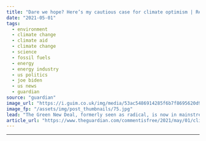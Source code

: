 ```yaml
---
title: "Dare we hope? Here’s my cautious case for climate optimism | Rebecca Solnit"
date: "2021-05-01"
tags: 
  - environment
  - climate change
  - climate aid
  - climate change
  - science
  - fossil fuels
  - energy
  - energy industry
  - us politics
  - joe biden
  - us news
  - guardian
source: "guardian"
image_url: "https://i.guim.co.uk/img/media/53ac5486914285f6b7f8695620d92394bac50ebc/0_371_3168_1902/master/3168.jpg?width=460&quality=85&auto=format&fit=max&s=6051c38d2e68e43c234c101fc2f8bdbd"
image_fp: "/assets/img/post_thumbnails/75.jpg"
lead: "The Green New Deal, formerly seen as radical, is now in mainstream debate. And renewable energy becomes more efficient every dayThat we are living in science fiction was brought home to me last week when I put down Kim Stanley Robinson’s superb clima..."
article_url: "https://www.theguardian.com/commentisfree/2021/may/01/climate-change-environment-hope-future-optimism-success"
---
```


---
